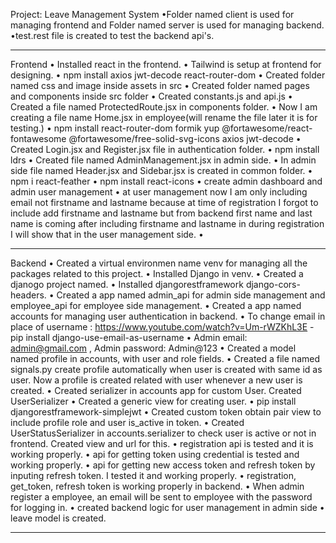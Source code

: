 Project: Leave Management System
•Folder named client is used for managing frontend and Folder named server is used for managing backend.
•test.rest file is created to test the backend api's.

___________________________________________________________________________________________________

Frontend
• Installed react in the frontend.
• Tailwind is setup at frontend for designing.
• npm install axios jwt-decode react-router-dom
• Created folder named css and image inside assets in src
• Created folder named pages and components inside src folder
• Created constants.js and api.js
• Created a file named ProtectedRoute.jsx in components folder.
• Now I am creating a file name Home.jsx in employee(will rename the file later it is for testing.)
• npm install react-router-dom formik yup @fortawesome/react-fontawesome @fortawesome/free-solid-svg-icons axios jwt-decode
• Created Login.jsx and Register.jsx file in authentication folder.
• npm install ldrs
• Created file named AdminManagement.jsx in admin side.
• In admin side file named Header.jsx and Sidebar.jsx is created in common folder.
• npm i react-feather
• npm install react-icons
• create admin dashboard and admin user management
• at user management now I am only including email not firstname and lastname because at time of registration I forgot to include add firstname and lastname but from backend first name and last name is coming after including firstname and lastname in during registration I will show that in the user management side.
•

___________________________________________________________________________________________________

Backend
• Created a virtual environmen name venv for managing all the packages related to this project.
• Installed Django in venv.
• Created a djanogo project named.
• Installed djangorestframework django-cors-headers.
• Created a app named admin_api for admin side management and employee_api for employee side management.
• Created a app named accounts for managing user authentication in backend.
• To change email in place of username : https://www.youtube.com/watch?v=Um-rWZKhL3E
    - pip install django-use-email-as-username
• Admin email: admin@gmail.com , Admin password: Admin@123
• Created a model named profile in accounts, with user and role fields.
• Created a file named signals.py create profile automatically when user is created with same id as user.
        Now a profile is created related with user whenever a new user is created.
• Created serializer in accounts app for custom User.
        Created UserSerializer
• Created a generic view for creating user.
• pip install djangorestframework-simplejwt
• Created custom token obtain pair view to include profile role and user is_active in token.
• Created UserStatusSerializer in accounts.serializer to check user is active or not in frontend.
        Created view and url for this.
• registration api is tested and it is working properly.
• api for getting token using credential is tested and working properly.
• api for getting new access token and refresh token by inputing refresh token.
        I tested it and working properly.
• registration, get_token, refresh token is working properly in backend.
• When admin register a employee, an email will be sent to employee with the password for logging in.
• created backend logic for user management in admin side
• leave model is created.


___________________________________________________________________________________________________
